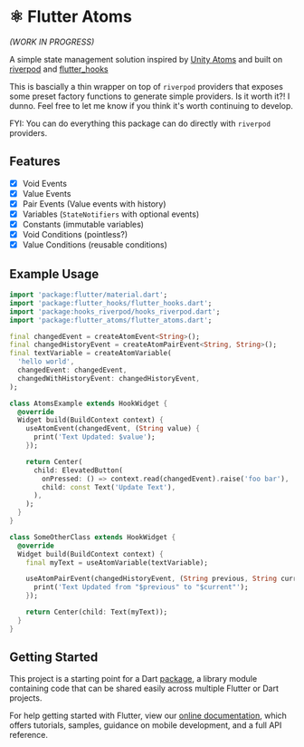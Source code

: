 # ⚛️ Flutter Atoms

_(WORK IN PROGRESS)_

A simple state management solution inspired by [Unity Atoms](https://unity-atoms.github.io/unity-atoms/) and built on [riverpod](https://pub.dev/packages/riverpod) and [flutter_hooks](https://pub.dev/packages/flutter_hooks)

This is bascially a thin wrapper on top of `riverpod` providers that exposes some preset factory functions to generate simple providers. Is it worth it?! I dunno. Feel free to let me know if you think it's worth continuing to develop.

FYI: You can do everything this package can do directly with `riverpod` providers.

## Features

- [x] Void Events
- [x] Value Events
- [x] Pair Events (Value events with history)
- [x] Variables (`StateNotifiers` with optional events)
- [x] Constants (immutable variables)
- [x] Void Conditions (pointless?)
- [x] Value Conditions (reusable conditions)

## Example Usage

```dart
import 'package:flutter/material.dart';
import 'package:flutter_hooks/flutter_hooks.dart';
import 'package:hooks_riverpod/hooks_riverpod.dart';
import 'package:flutter_atoms/flutter_atoms.dart';

final changedEvent = createAtomEvent<String>();
final changedHistoryEvent = createAtomPairEvent<String, String>();
final textVariable = createAtomVariable(
  'hello world',
  changedEvent: changedEvent,
  changedWithHistoryEvent: changedHistoryEvent,
);

class AtomsExample extends HookWidget {
  @override
  Widget build(BuildContext context) {
    useAtomEvent(changedEvent, (String value) {
      print('Text Updated: $value');
    });

    return Center(
      child: ElevatedButton(
        onPressed: () => context.read(changedEvent).raise('foo bar'),
        child: const Text('Update Text'),
      ),
    );
  }
}

class SomeOtherClass extends HookWidget {
  @override
  Widget build(BuildContext context) {
    final myText = useAtomVariable(textVariable);

    useAtomPairEvent(changedHistoryEvent, (String previous, String current) {
      print('Text Updated from "$previous" to "$current"');
    });

    return Center(child: Text(myText));
  }
}

```

## Getting Started

This project is a starting point for a Dart
[package](https://flutter.dev/developing-packages/),
a library module containing code that can be shared easily across
multiple Flutter or Dart projects.

For help getting started with Flutter, view our
[online documentation](https://flutter.dev/docs), which offers tutorials,
samples, guidance on mobile development, and a full API reference.
